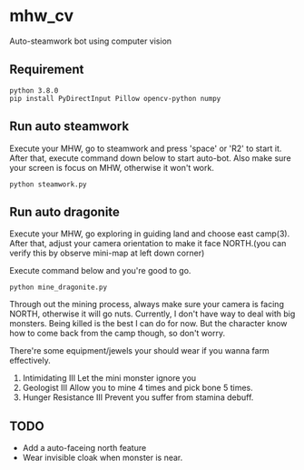 # mhw_cv
Auto-steamwork bot using computer vision

## Requirement
```
python 3.8.0
pip install PyDirectInput Pillow opencv-python numpy
```
## Run auto steamwork 
Execute your MHW, go to steamwork and press 'space' or 'R2' to start it.
After that, execute command down below to start auto-bot.
Also make sure your screen is focus on MHW, otherwise it won't work.
```
python steamwork.py
```

## Run auto dragonite

Execute your MHW, go exploring in guiding land and choose east camp(3).
After that, adjust your camera orientation to make it face NORTH.(you can verify this by observe mini-map at left down corner)

Execute command below and you're good to go.
```
python mine_dragonite.py
```
Through out the mining process, always make sure your camera is facing NORTH, otherwise it will go nuts.
Currently, I don't have way to deal with big monsters. Being killed is the best I can do for now. But the character know how to come back from the camp though, so don't worry.

There're some equipment/jewels your should wear if you wanna farm effectively.
1. Intimidating III
    Let the mini monster ignore you
2. Geologist III
    Allow you to mine 4 times and pick bone 5 times.
3. Hunger Resistance III
    Prevent you suffer from stamina debuff.


## TODO 
* Add a auto-faceing north feature
* Wear invisible cloak when monster is near.
